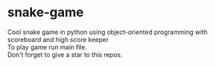 # snake-game
Cool snake game in python using object-oriented programming with scoreboard and high score keeper
<br>
To play game run main file.
<br>
Don't forget to give a star to this repos.
